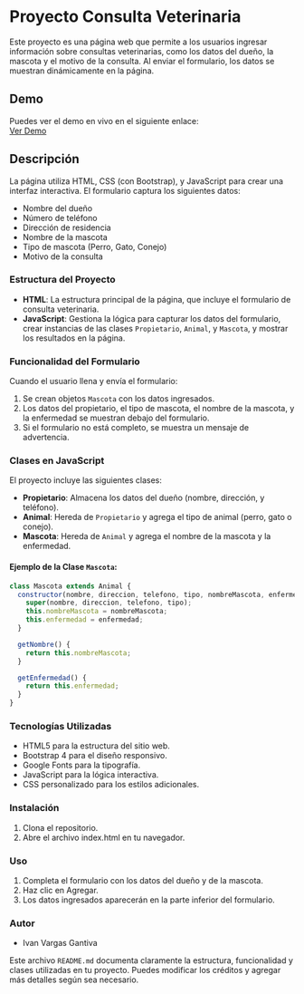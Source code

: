 # Proyecto Consulta Veterinaria

Este proyecto es una página web que permite a los usuarios ingresar información sobre consultas veterinarias, como los datos del dueño, la mascota y el motivo de la consulta. Al enviar el formulario, los datos se muestran dinámicamente en la página.

## Demo

Puedes ver el demo en vivo en el siguiente enlace:  
[Ver Demo](https://tuenlace.com/demo)

## Descripción

La página utiliza HTML, CSS (con Bootstrap), y JavaScript para crear una interfaz interactiva. El formulario captura los siguientes datos:
- Nombre del dueño
- Número de teléfono
- Dirección de residencia
- Nombre de la mascota
- Tipo de mascota (Perro, Gato, Conejo)
- Motivo de la consulta

### Estructura del Proyecto

- **HTML**: La estructura principal de la página, que incluye el formulario de consulta veterinaria.
- **JavaScript**: Gestiona la lógica para capturar los datos del formulario, crear instancias de las clases `Propietario`, `Animal`, y `Mascota`, y mostrar los resultados en la página.

### Funcionalidad del Formulario

Cuando el usuario llena y envía el formulario:
1. Se crean objetos `Mascota` con los datos ingresados.
2. Los datos del propietario, el tipo de mascota, el nombre de la mascota, y la enfermedad se muestran debajo del formulario.
3. Si el formulario no está completo, se muestra un mensaje de advertencia.

### Clases en JavaScript

El proyecto incluye las siguientes clases:

- **Propietario**: Almacena los datos del dueño (nombre, dirección, y teléfono).
- **Animal**: Hereda de `Propietario` y agrega el tipo de animal (perro, gato o conejo).
- **Mascota**: Hereda de `Animal` y agrega el nombre de la mascota y la enfermedad.

#### Ejemplo de la Clase `Mascota`:
```js
class Mascota extends Animal {
  constructor(nombre, direccion, telefono, tipo, nombreMascota, enfermedad) {
    super(nombre, direccion, telefono, tipo);
    this.nombreMascota = nombreMascota;
    this.enfermedad = enfermedad;
  }

  getNombre() {
    return this.nombreMascota;
  }

  getEnfermedad() {
    return this.enfermedad;
  }
}
```

### Tecnologías Utilizadas

- HTML5 para la estructura del sitio web.
- Bootstrap 4 para el diseño responsivo.
- Google Fonts para la tipografía.
- JavaScript para la lógica interactiva.
- CSS personalizado para los estilos adicionales.

### Instalación

1. Clona el repositorio.
2. Abre el archivo index.html en tu navegador.  

### Uso

1. Completa el formulario con los datos del dueño y de la mascota.
2. Haz clic en Agregar.
3. Los datos ingresados aparecerán en la parte inferior del formulario.

### Autor

- Ivan Vargas Gantiva


Este archivo `README.md` documenta claramente la estructura, funcionalidad y clases utilizadas en tu proyecto. Puedes modificar los créditos y agregar más detalles según sea necesario.

